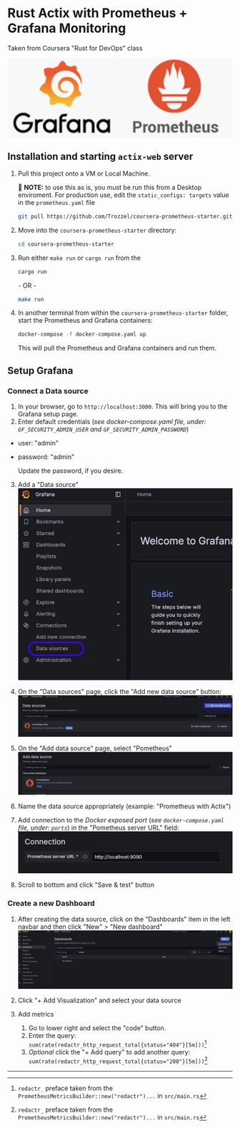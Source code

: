# Rust Actix with Prometheus + Grafana Monitoring
Taken from Coursera "Rust for DevOps" class

<div style="display: flex; justify-content: center;">
  <img src="images/grafana-prometheus.png" alt="Prometheus + Grafana">
</div>

## Installation and starting `actix-web` server
1. Pull this project onto a VM or Local Machine.

    📝 **NOTE:** to use this as is, you must be run this from a Desktop enviroment. For production use, edit the `static_configs: targets` value in the `prometheus.yaml` file

    ```bash
    git pull https://github.com/Trozzel/coursera-prometheus-starter.git
    ```
2. Move into the `coursera-prometheus-starter` directory:
    ```bash
    cd coursera-prometheus-starter
    ```
3. Run either `make run` or `cargo run` from the 
    ```bash
    cargo run
    ```
    \- OR -
    ```bash
    make run
    ```
4. In another terminal from within the `coursera-prometheus-starter` folder, start the Prometheus and Grafana containers:
    ```bash
    docker-compose -f docker-compose.yaml up
    ```
    This will pull the Prometheus and Grafana containers and run them.


## Setup Grafana

### Connect a Data source

1. In your browser, go to `http://localhost:3000`. This will bring you to the Grafana setup page.
2. Enter default credentials (*see docker-compose.yaml file, under: `GF_SECURITY_ADMIN_USER` and `GF_SECURITY_ADMIN_PASSWORD`*)
  - user: "admin"
  - password: "admin"

    Update the password, if you desire.

3. Add a "Data source"
  ![data-sources](images/data-sources.jpg)

4. On the "Data sources" page, click the "Add new data source" button:
  ![add-new-data-source](images/add-new-data-source.png)

5. On the "Add data source" page, select "Pometheus"
  ![select-prometheus](images/select-prometheus.png)

6. Name the data source appropriately (example: "Prometheus with Actix")

7. Add connection to the *Docker exposed port* (*see `docker-compose.yaml` file, under: `ports`*) in the "Pometheus server URL" field:
  ![prometheus-connection](images/prometheus-connection-port.png)
  
8. Scroll to bottom and click "Save & test" button

### Create a new Dashboard
1. After creating the data source, click on the "Dashboards" item in the left navbar and then click "New" > "New dashboard"
  ![new-dashboard](images/create-new-dashboard.png)

2. Click "+ Add Visualization" and select your data source

3. Add metrics
    1. Go to lower right and select the "code" button.
    2. Enter the query:
      `sum(rate(redactr_http_request_total{status="404"}[5m]))`[^1]
    3. *Optional* click the "+ Add query" to add another query:
      `sum(rate(redactr_http_request_total{status="200"}[5m]))`[^1]

---
[^1]: `redactr_` preface taken from the `PrometheusMetricsBuilder::new("redactr")...` in `src/main.rs`

